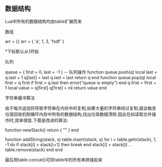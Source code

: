 ## 数据结构

Lua中所有的数据结构均由table扩展而来

数组

arr = {}
arr = { 'a', 1, 3, 'fsdf' }

*下标默认从1开始

队列

queue = { first = 0, last = -1 }
-- 队列操作
function queue.push(q)
  local last = q.last + 1
  q[last] = last
  q.last = last
  return q
end
function queue.pop(q)
  local first = q.first
  if first > q.last then
    error("queue is empty")
  end
  q.frist = first + 1
  local value = q[first]
  q[first] = nil
  return value
end

字符串缓冲算法

由于每次追加将导致字符串在内存中的复制,如果大量的字符串经过复制,就会触发垃圾回收机制循环内存中所有的数据结构,找出垃圾数据清除.因此在如读取文件操作时,效率很低.下面是改进的算法:

function newStack()
  return { "" }
end

function addString(stack, s)
  table.insert(stack, s)
  for i = table.getn(stack), 1, -1 do
    if stack[i] > stack[i+1] then
      break
    end
    stack[i] = stack[i] .. table.remove(stack)
  end
end

最后用table.concat()可将table中的所有串拼接起来



